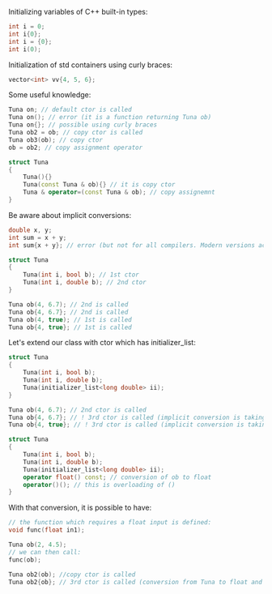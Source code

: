 Initializing variables of C++ built-in types:
```c++
int i = 0;
int i{0};
int i = {0};
int i(0);
```

Initialization of std containers using curly braces:
```c++
vector<int> vv{4, 5, 6};
```

Some useful knowledge:
```c++
Tuna on; // default ctor is called
Tuna on(); // error (it is a function returning Tuna ob)
Tuna on{}; // possible using curly braces
Tuna ob2 = ob; // copy ctor is called
Tuna ob3(ob); // copy ctor
ob = ob2; // copy assignment operator
```

```c++
struct Tuna
{
	Tuna(){}
	Tuna(const Tuna & ob){} // it is copy ctor
	Tuna & operator=(const Tuna & ob); // copy assignemnt
}
```


Be aware about implicit conversions:
```c++
double x, y;
int sum = x + y;
int sum{x + y}; // error (but not for all compilers. Modern versions accept it)
```

```c++
struct Tuna
{
	Tuna(int i, bool b); // 1st ctor
	Tuna(int i, double b); // 2nd ctor
}

Tuna ob(4, 6.7); // 2nd is called
Tuna ob{4, 6.7}; // 2nd is called
Tuna ob(4, true); // 1st is called
Tuna ob{4, true}; // 1st is called
```

Let's extend our class with ctor which has initializer_list:
```c++
struct Tuna
{
	Tuna(int i, bool b);
	Tuna(int i, double b);
	Tuna(initializer_list<long double> ii);
}

Tuna ob(4, 6.7); // 2nd ctor is called
Tuna ob{4, 6.7}; // ! 3rd ctor is called (implicit conversion is taking place)
Tuna ob{4, true}; // ! 3rd ctor is called (implicit conversion is taking place)
```

```c++
struct Tuna
{
	Tuna(int i, bool b);
	Tuna(int i, double b);
	Tuna(initializer_list<long double> ii);
	operator float() const; // conversion of ob to float
	operator()(); // this is overloading of ()
}
```

With that conversion, it is possible to have:

```c++
// the function which requires a float input is defined:
void func(float in1);

Tuna ob(2, 4.5);
// we can then call:
func(ob);

Tuna ob2(ob); //copy ctor is called
Tuna ob2{ob}; // 3rd ctor is called (conversion from Tuna to float and then to long double is taking place)
```

